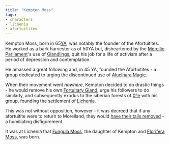 ```yaml
---
title: "Kempton Moss"
tags:
- characters
- lichenia
- afortuitites
---
```

Kempton Moss, born in 65[YA](timeline/years-ago.md), was notably the founder of the Afortuitites. He worked as a bark harvester as of 50YA but, disheartened by the [Morellic Parliament](cultures/morellic/morelland/parliament.md)'s use of [Glandlings](fauna/artificial/glandlings.md), quit his job for a life of activism after a period of depression and contemplation.

He amassed a great following and, in 45 YA, founded the Afortuitites - a group dedicated to urging the discontinued use of [Alucinara Magic](alucinara/alucinarium.md).

When their movement went *nowhere*, Kempton decided to do drastic things - he would remove his own [Fortuitary Gland](fauna/biology/fortuitary-gland.md), urge his followers to do similarly, and subsequently exodus to the siberian forests of [0°e](realms/0th-realm.md) with his group, founding the settlement of [Lichenia](cultures/lichenian/lichenia.md).

This was not without opposition, however - it was decreed that if any afortuitite were to return to Morelland, they would [have their tails removed](cultures/morellic/tail-removal.md) - a humiliating disfigurement.

It was at Lichenia that [Fungula Moss](characters/lichenia/fungula-moss.md), the daughter of Kempton and [Florifera Moss](characters/lichenia/florifera-moss.md), was born.